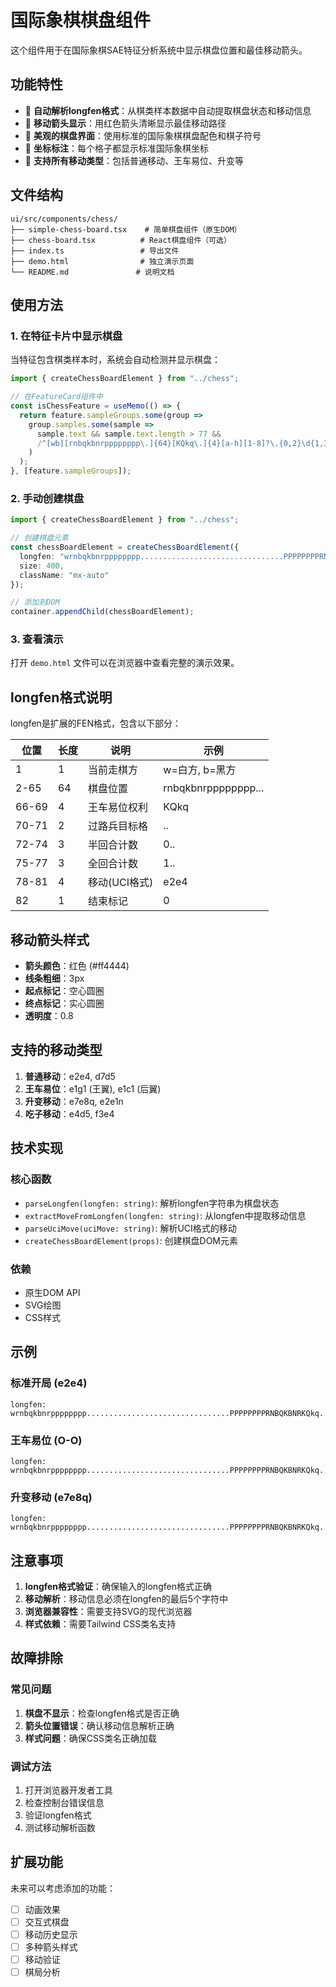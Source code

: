# 国际象棋棋盘组件

这个组件用于在国际象棋SAE特征分析系统中显示棋盘位置和最佳移动箭头。

## 功能特性

- 🎯 **自动解析longfen格式**：从棋类样本数据中自动提取棋盘状态和移动信息
- 🏹 **移动箭头显示**：用红色箭头清晰显示最佳移动路径
- 🎨 **美观的棋盘界面**：使用标准的国际象棋棋盘配色和棋子符号
- 📍 **坐标标注**：每个格子都显示标准国际象棋坐标
- 🔄 **支持所有移动类型**：包括普通移动、王车易位、升变等

## 文件结构

```
ui/src/components/chess/
├── simple-chess-board.tsx    # 简单棋盘组件（原生DOM）
├── chess-board.tsx          # React棋盘组件（可选）
├── index.ts                 # 导出文件
├── demo.html                # 独立演示页面
└── README.md               # 说明文档
```

## 使用方法

### 1. 在特征卡片中显示棋盘

当特征包含棋类样本时，系统会自动检测并显示棋盘：

```typescript
import { createChessBoardElement } from "../chess";

// 在FeatureCard组件中
const isChessFeature = useMemo(() => {
  return feature.sampleGroups.some(group => 
    group.samples.some(sample => 
      sample.text && sample.text.length > 77 && 
      /^[wb][rnbqkbnrpppppppp\.]{64}[KQkq\.]{4}[a-h][1-8]?\.{0,2}\d{1,3}\.\d{1,3}[a-h][1-8][a-h][1-8][qrbn]?0$/.test(sample.text)
    )
  );
}, [feature.sampleGroups]);
```

### 2. 手动创建棋盘

```typescript
import { createChessBoardElement } from "../chess";

// 创建棋盘元素
const chessBoardElement = createChessBoardElement({
  longfen: "wrnbqkbnrpppppppp................................PPPPPPPPRNBQKBNRKQkq..0..1..e2e40",
  size: 400,
  className: "mx-auto"
});

// 添加到DOM
container.appendChild(chessBoardElement);
```

### 3. 查看演示

打开 `demo.html` 文件可以在浏览器中查看完整的演示效果。

## longfen格式说明

longfen是扩展的FEN格式，包含以下部分：

| 位置 | 长度 | 说明 | 示例 |
|------|------|------|------|
| 1 | 1 | 当前走棋方 | w=白方, b=黑方 |
| 2-65 | 64 | 棋盘位置 | rnbqkbnrpppppppp... |
| 66-69 | 4 | 王车易位权利 | KQkq |
| 70-71 | 2 | 过路兵目标格 | .. |
| 72-74 | 3 | 半回合计数 | 0.. |
| 75-77 | 3 | 全回合计数 | 1.. |
| 78-81 | 4 | 移动(UCI格式) | e2e4 |
| 82 | 1 | 结束标记 | 0 |

## 移动箭头样式

- **箭头颜色**：红色 (#ff4444)
- **线条粗细**：3px
- **起点标记**：空心圆圈
- **终点标记**：实心圆圈
- **透明度**：0.8

## 支持的移动类型

1. **普通移动**：e2e4, d7d5
2. **王车易位**：e1g1 (王翼), e1c1 (后翼)
3. **升变移动**：e7e8q, e2e1n
4. **吃子移动**：e4d5, f3e4

## 技术实现

### 核心函数

- `parseLongfen(longfen: string)`: 解析longfen字符串为棋盘状态
- `extractMoveFromLongfen(longfen: string)`: 从longfen中提取移动信息
- `parseUciMove(uciMove: string)`: 解析UCI格式的移动
- `createChessBoardElement(props)`: 创建棋盘DOM元素

### 依赖

- 原生DOM API
- SVG绘图
- CSS样式

## 示例

### 标准开局 (e2e4)
```
longfen: wrnbqkbnrpppppppp................................PPPPPPPPRNBQKBNRKQkq..0..1..e2e40
```

### 王车易位 (O-O)
```
longfen: wrnbqkbnrpppppppp................................PPPPPPPPRNBQKBNRKQkq..0..1..e1g10
```

### 升变移动 (e7e8q)
```
longfen: wrnbqkbnrpppppppp................................PPPPPPPPRNBQKBNRKQkq..0..1..e7e8q0
```

## 注意事项

1. **longfen格式验证**：确保输入的longfen格式正确
2. **移动解析**：移动信息必须在longfen的最后5个字符中
3. **浏览器兼容性**：需要支持SVG的现代浏览器
4. **样式依赖**：需要Tailwind CSS类名支持

## 故障排除

### 常见问题

1. **棋盘不显示**：检查longfen格式是否正确
2. **箭头位置错误**：确认移动信息解析正确
3. **样式问题**：确保CSS类名正确加载

### 调试方法

1. 打开浏览器开发者工具
2. 检查控制台错误信息
3. 验证longfen格式
4. 测试移动解析函数

## 扩展功能

未来可以考虑添加的功能：

- [ ] 动画效果
- [ ] 交互式棋盘
- [ ] 移动历史显示
- [ ] 多种箭头样式
- [ ] 移动验证
- [ ] 棋局分析 